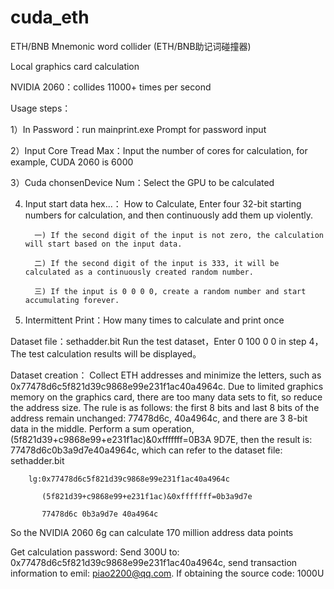 # cuda_eth
ETH/BNB Mnemonic word collider (ETH/BNB助记词碰撞器)

Local graphics card calculation

NVIDIA 2060：collides 11000+ times per second

Usage steps：

   1）In Password：run mainprint.exe Prompt for password input 
   
   2）Input Core Tread Max：Input the number of cores for calculation, for example, CUDA 2060 is 6000 
   
   3）Cuda chonsenDevice Num：Select the GPU to be calculated 
   
   4) Input start data hex...： How to Calculate, Enter four 32-bit starting numbers for calculation, and then continuously add them up violently.
      
            一) If the second digit of the input is not zero, the calculation will start based on the input data.
      
            二) If the second digit of the input is 333, it will be calculated as a continuously created random number.
      
            三) If the input is 0 0 0 0, create a random number and start accumulating forever.
      
   6) Intermittent Print：How many times to calculate and print once

Dataset file：sethadder.bit
    Run the test dataset，Enter 0 100 0 0 in step 4，The test calculation results will be displayed。

Dataset creation：
        Collect ETH addresses and minimize the letters, such as 0x77478d6c5f821d39c9868e99e231f1ac40a4964c. Due to limited graphics memory on the graphics card, there are too many data sets to fit, so reduce the address size. The rule is as follows: the first 8 bits and last 8 bits of the address remain unchanged: 77478d6c, 40a4964c, and there are 3 8-bit data in the middle. Perform a sum operation, (5f821d39+c9868e99+e231f1ac)&0xfffffff=0B3A 9D7E, then the result is: 77478d6c0b3a9d7e40a4964c, which can refer to the dataset file: sethadder.bit
        
        lg:0x77478d6c5f821d39c9868e99e231f1ac40a4964c
        
           (5f821d39+c9868e99+e231f1ac)&0xfffffff=0b3a9d7e
           
           77478d6c 0b3a9d7e 40a4964c
           
So the NVIDIA 2060 6g can calculate 170 million address data points


Get calculation password: Send 300U to: 0x77478d6c5f821d39c9868e99e231f1ac40a4964c, send transaction information to emil: piao2200@qq.com. If obtaining the source code: 1000U
